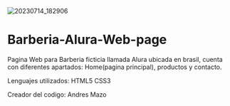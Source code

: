 ![20230714_182906](https://github.com/andresmaz0/Barberia-Alura-Web-page/assets/88501273/749ae1cf-61d0-4f9d-9b27-493e68d1e685)

# Barberia-Alura-Web-page

Pagina Web para Barberia ficticia llamada Alura ubicada en brasil, cuenta con diferentes apartados: Home(pagina principal), productos y contacto.

Lenguajes utilizados:
HTML5
CSS3

Creador del codigo:
Andres Mazo
